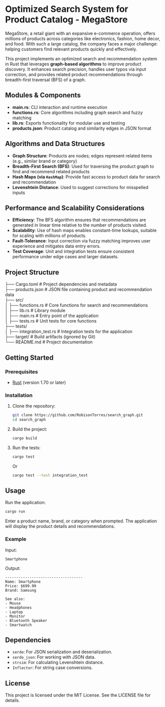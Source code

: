 # Optimized Search System for Product Catalog - MegaStore

MegaStore, a retail giant with an expansive e-commerce operation, offers millions of products across categories like electronics, fashion, home decor, and food. With such a large catalog, the company faces a major challenge: helping customers find relevant products quickly and effectively.

This project implements an optimized search and recommendation system in Rust that leverages **graph-based algorithms** to improve product discovery. It enhances search precision, handles user typos via input correction, and provides related product recommendations through breadth-first traversal (BFS) of a graph.

## Modules & Components

- **main.rs**: CLI interaction and runtime execution
- **functions.rs**: Core algorithms including graph search and fuzzy matching
- **lib.rs**: Exports functionality for modular use and testing
- **products.json**: Product catalog and similarity edges in JSON format

## Algorithms and Data Structures

- **Graph Structure**: Products are nodes; edges represent related items (e.g., similar brand or category)
- **Breadth-First Search (BFS)**: Used for traversing the product graph to find and recommend related products
- **Hash Maps (via `HashMap`)**: Provide fast access to product data for search and recommendation
- **Levenshtein Distance**: Used to suggest corrections for misspelled inputs

## Performance and Scalability Considerations

- **Efficiency**: The BFS algorithm ensures that recommendations are generated in linear time relative to the number of products visited.
- **Scalability**: Use of hash maps enables constant-time lookups, suitable for scaling with millions of products.
- **Fault-Tolerance**: Input correction via fuzzy matching improves user experience and mitigates data entry errors.
- **Test Coverage**: Unit and integration tests ensure consistent performance under edge cases and larger datasets.

## Project Structure

├── Cargo.toml # Project dependencies and metadata  
├── products.json # JSON file containing product and recommendation data  
├── src/  
│   ├── functions.rs # Core functions for search and recommendations  
│   ├── lib.rs # Library module  
│   ├── main.rs # Entry point of the application  
│   ├── tests.rs # Unit tests for core functions  
├── tests/  
│   ├── integration_test.rs # Integration tests for the application  
├── target/ # Build artifacts (ignored by Git)  
└── README.md # Project documentation  

## Getting Started

### Prerequisites

- [Rust](https://www.rust-lang.org/) (version 1.70 or later)

### Installation

1. Clone the repository:
   ```sh
   git clone https://github.com/RobisonTorres/search_graph.git
   cd search_graph
   ```

2. Build the project:
   ```sh
   cargo build
   ```

3. Run the tests:
   ```sh
   cargo test
   ``` 
    Or
   ```sh 
   cargo test --test integration_test
   ```

## Usage

Run the application:
```sh
cargo run
```

Enter a product name, brand, or category when prompted. The application will display the product details and recommendations.

### Example

Input:
```
Smartphone
```
Output:
```
-----------------------------------
Name: Smartphone
Price: $699.99
Brand: Samsung

See also: 
- Mouse
- Headphones
- Laptop
- Monitor
- Bluetooth Speaker
- Smartwatch
```

## Dependencies

- `serde`: For JSON serialization and deserialization.
- `serde_json`: For working with JSON data.
- `strsim`: For calculating Levenshtein distance.
- `Inflector`: For string case conversions.

## License

This project is licensed under the MIT License. See the LICENSE file for details.